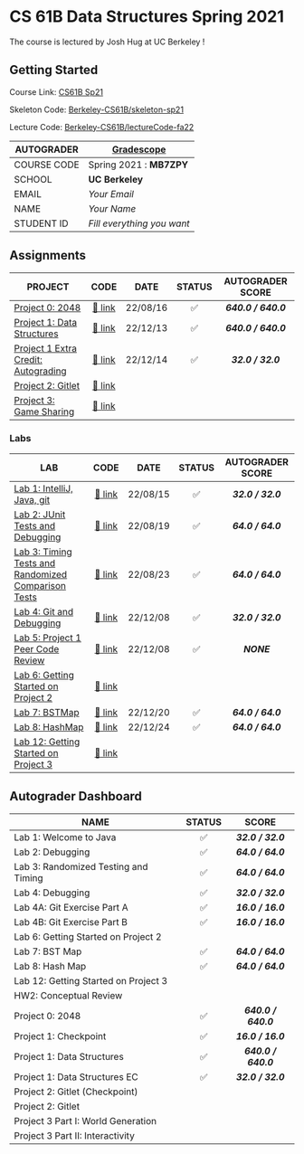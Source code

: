 # CS 61B Data Structures Spring 2021

The course is lectured by Josh Hug at UC Berkeley !

## Getting Started

Course Link: [CS61B Sp21](https://sp21.datastructur.es/)

Skeleton Code: [Berkeley-CS61B/skeleton-sp21](https://github.com/Berkeley-CS61B/skeleton-sp21)

Lecture Code: [Berkeley-CS61B/lectureCode-fa22](https://github.com/Berkeley-CS61B/lectureCode-fa22)

| AUTOGRADER  | [Gradescope](https://www.gradescope.com/) |
| ----------- | ----------------------------------------- |
| COURSE CODE | Spring 2021 : **MB7ZPY**                  |
| SCHOOL      | **UC Berkeley**                           |
| EMAIL       | _Your Email_                              |
| NAME        | _Your Name_                               |
| STUDENT ID  | _Fill everything you want_                |

## Assignments

| PROJECT                                                                                          |           CODE            |   DATE   |       STATUS       |  AUTOGRADER SCORE   |
| ------------------------------------------------------------------------------------------------ | :-----------------------: | :------: | :----------------: | :-----------------: |
| [Project 0: 2048](https://sp21.datastructur.es/materials/proj/proj0/proj0)                       |  [:link: link](./proj0/)  | 22/08/16 | :white_check_mark: | **_640.0 / 640.0_** |
| [Project 1: Data Structures](https://sp21.datastructur.es/materials/proj/proj1/proj1)            |  [:link: link](./proj1/)  | 22/12/13 | :white_check_mark: | **_640.0 / 640.0_** |
| [Project 1 Extra Credit: Autograding](https://sp21.datastructur.es/materials/proj/proj1/proj1ec) | [:link: link](./proj1ec/) | 22/12/14 | :white_check_mark: |  **_32.0 / 32.0_**  |
| [Project 2: Gitlet](https://sp21.datastructur.es/materials/proj/proj2/proj2)                     |  [:link: link](./proj2/)  |          |                    |                     |
| [Project 3: Game Sharing](https://sp21.datastructur.es/materials/proj/proj3/proj3)               |  [:link: link](./proj3/)  |          |                    |                     |

### Labs

| LAB                                                                                                         |          CODE           |   DATE   |       STATUS       | AUTOGRADER SCORE  |
| ----------------------------------------------------------------------------------------------------------- | :---------------------: | :------: | :----------------: | :---------------: |
| [Lab 1: IntelliJ, Java, git](https://sp21.datastructur.es/materials/lab/lab1/lab1)                          | [:link: link](./lab1/)  | 22/08/15 | :white_check_mark: | **_32.0 / 32.0_** |
| [Lab 2: JUnit Tests and Debugging](https://sp21.datastructur.es/materials/lab/lab2/lab2)                    | [:link: link](./lab2/)  | 22/08/19 | :white_check_mark: | **_64.0 / 64.0_** |
| [Lab 3: Timing Tests and Randomized Comparison Tests](https://sp21.datastructur.es/materials/lab/lab3/lab3) | [:link: link](./lab3/)  | 22/08/23 | :white_check_mark: | **_64.0 / 64.0_** |
| [Lab 4: Git and Debugging](https://sp21.datastructur.es/materials/lab/lab4/lab4)                            | [:link: link](./lab4/)  | 22/12/08 | :white_check_mark: | **_32.0 / 32.0_** |
| [Lab 5: Project 1 Peer Code Review](https://sp21.datastructur.es/materials/lab/lab5/lab5)                   | [:link: link](./lab5/)  | 22/12/08 | :white_check_mark: |    **_NONE_**     |
| [Lab 6: Getting Started on Project 2](https://sp21.datastructur.es/materials/lab/lab6/lab6)                 | [:link: link](./lab6/)  |          |                    |                   |
| [Lab 7: BSTMap](https://sp21.datastructur.es/materials/lab/lab7/lab7)                                       | [:link: link](./lab7/)  | 22/12/20 | :white_check_mark: | **_64.0 / 64.0_** |
| [Lab 8: HashMap](https://sp21.datastructur.es/materials/lab/lab8/lab8)                                      | [:link: link](./lab8/)  | 22/12/24 | :white_check_mark: | **_64.0 / 64.0_** |
| [Lab 12: Getting Started on Project 3](https://sp21.datastructur.es/materials/lab/lab12/lab12)              | [:link: link](./proj3/) |          |                    |

## Autograder Dashboard

| NAME                                 |       STATUS       |        SCORE        |
| ------------------------------------ | :----------------: | :-----------------: |
| Lab 1: Welcome to Java               | :white_check_mark: |  **_32.0 / 32.0_**  |
| Lab 2: Debugging                     | :white_check_mark: |  **_64.0 / 64.0_**  |
| Lab 3: Randomized Testing and Timing | :white_check_mark: |  **_64.0 / 64.0_**  |
| Lab 4: Debugging                     | :white_check_mark: |  **_32.0 / 32.0_**  |
| Lab 4A: Git Exercise Part A          | :white_check_mark: |  **_16.0 / 16.0_**  |
| Lab 4B: Git Exercise Part B          | :white_check_mark: |  **_16.0 / 16.0_**  |
| Lab 6: Getting Started on Project 2  |                    |                     |
| Lab 7: BST Map                       | :white_check_mark: |  **_64.0 / 64.0_**  |
| Lab 8: Hash Map                      | :white_check_mark: |  **_64.0 / 64.0_**  |
| Lab 12: Getting Started on Project 3 |                    |                     |
| HW2: Conceptual Review               |                    |                     |
| Project 0: 2048                      | :white_check_mark: | **_640.0 / 640.0_** |
| Project 1: Checkpoint                | :white_check_mark: |  **_16.0 / 16.0_**  |
| Project 1: Data Structures           | :white_check_mark: | **_640.0 / 640.0_** |
| Project 1: Data Structures EC        | :white_check_mark: |  **_32.0 / 32.0_**  |
| Project 2: Gitlet (Checkpoint)       |                    |                     |
| Project 2: Gitlet                    |                    |                     |
| Project 3 Part I: World Generation   |                    |                     |
| Project 3 Part II: Interactivity     |                    |                     |
